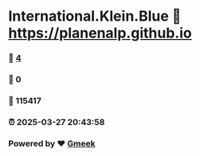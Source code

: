 # International.Klein.Blue :link: https://planenalp.github.io 
### :page_facing_up: [4](https://planenalp.github.io/tag.html) 
### :speech_balloon: 0 
### :hibiscus: 115417 
### :alarm_clock: 2025-03-27 20:43:58 
### Powered by :heart: [Gmeek](https://github.com/Meekdai/Gmeek)
